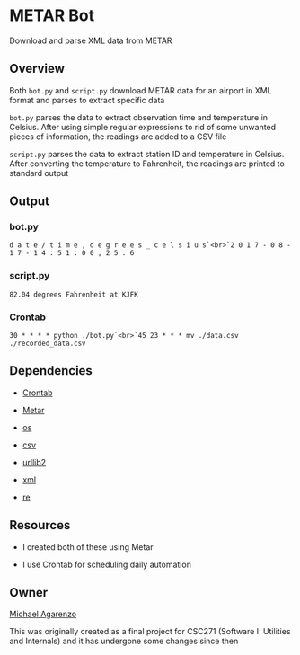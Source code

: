 # METAR Bot

Download and parse XML data from METAR

## Overview

Both `bot.py` and `script.py` download METAR data for an airport in XML format and parses to extract specific data

`bot.py` parses the data to extract observation time and temperature in Celsius. After using simple regular expressions to rid of some unwanted pieces of information, the readings are added to a CSV file

`script.py` parses the data to extract station ID and temperature in Celsius. After converting the temperature to Fahrenheit, the readings are printed to standard output

## Output

### bot.py

```
d a t e / t i m e , d e g r e e s _ c e l s i u s`<br>`2 0 1 7 - 0 8 - 1 7 - 1 4 : 5 1 : 0 0 , 2 5 . 6
```

### script.py

```
82.04 degrees Fahrenheit at KJFK
```

### Crontab

```
30 * * * * python ./bot.py`<br>`45 23 * * * mv ./data.csv ./recorded_data.csv
```

## Dependencies

* [Crontab](http://crontab.org/)

* [Metar](https://packages.debian.org/wheezy/metar)

* [os](https://docs.python.org/3/library/os.html)
  
* [csv](https://docs.python.org/3/library/csv.html)
  
* [urllib2](https://docs.python.org/2/library/urllib2.html)

* [xml](https://docs.python.org/3/library/xml.html)
  
* [re](https://docs.python.org/3/library/re.html)

## Resources

* I created both of these using Metar

* I use Crontab for scheduling daily automation

## Owner

[Michael Agarenzo](https://linkedin.com/in/magarenzo)

This was originally created as a final project for CSC271 (Software I: Utilities and Internals) and it has undergone some changes since then
